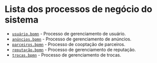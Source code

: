 # Lista dos processos de negócio do sistema

* [`usuário.bpmn`](https://github.com/ICEI-PUC-Minas-PPLES-TI/plf-es-2024-1-ti2-1381100-safe-trade/blob/main/assets/processes/Gerenciar%20Login%20Diagrama.png) - Processo de gerenciamento de usuário.
* [`anúncios.bpmn`](https://github.com/ICEI-PUC-Minas-PPLES-TI/plf-es-2024-1-ti2-1381100-safe-trade/blob/main/assets/processes/Gerenciar%20Anuncio%20Diagrama.png) - Processo de gerenciamento de anúncios.
* [`parceiros.bpmn`](https://github.com/ICEI-PUC-Minas-PPLES-TI/plf-es-2024-1-ti2-1381100-safe-trade/blob/main/assets/processes/Parcerios%20Diagrama.png) - Processo de cooptação de parceiros.
* [`reputação.bpmn`](https://github.com/ICEI-PUC-Minas-PPLES-TI/plf-es-2024-1-ti2-1381100-safe-trade/blob/main/assets/processes/Gerenciar%20Reputa%C3%A7%C3%A3o%20Diagrama.png) - Processo de gerenciamento de reputação.
* [`trocas.bpmn`](https://github.com/ICEI-PUC-Minas-PPLES-TI/plf-es-2024-1-ti2-1381100-safe-trade/blob/main/assets/processes/Gerenciar%20Troca%20Diagrama.png) - Processo de gerenciamento de trocas.


